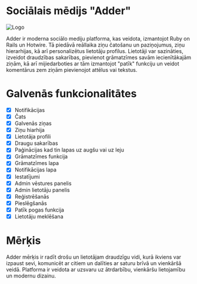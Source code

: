 # Sociālais mēdijs "Adder"
![Logo](https://github.com/user-attachments/assets/1a4101c7-c825-457d-8fce-6b3904c0f987)

Adder ir moderna sociālo mediju platforma, kas veidota, izmantojot Ruby on Rails un Hotwire. Tā piedāvā reāllaika ziņu čatošanu un paziņojumus, ziņu hierarhijas, kā arī personalizētus lietotāju profilus. Lietotāji var sazināties, izveidot draudzības sakarības, pievienot grāmatzīmes savām iecienītākajām ziņām, kā arī mijiedarboties ar tām izmantojot "patīk" funkciju un veidot komentārus zem ziņām pievienojot attēlus vai tekstus.

# Galvenās funkcionalitātes
- [x] Notifikācijas
- [x] Čats
- [x] Galvenās ziņas
- [x] Ziņu hiarhija
- [x] Lietotāja profili
- [x] Draugu sakarības
- [x] Paģinācijas kad tin lapas uz augšu vai uz leju
- [x] Grāmatzīmes funkcija
- [x] Grāmatzīmes lapa
- [x] Notifikācijas lapa
- [x] Iestatījumi
- [x] Admin vēstures panelis
- [x] Admin lietotāju panelis
- [x] Reģistrēšanās
- [x] Pieslēgšanās
- [x] Patīk pogas funkcija
- [x] Lietotāju meklēšana

# Mērķis
Adder mērķis ir radīt drošu un lietotājam draudzīgu vidi, kurā ikviens var izpaust sevi, komunicēt ar citiem un dalīties ar saturu brīvā un vienkāršā veidā. Platforma ir veidota ar uzsvaru uz ātrdarbību, vienkāršu lietojamību un modernu dizainu.
